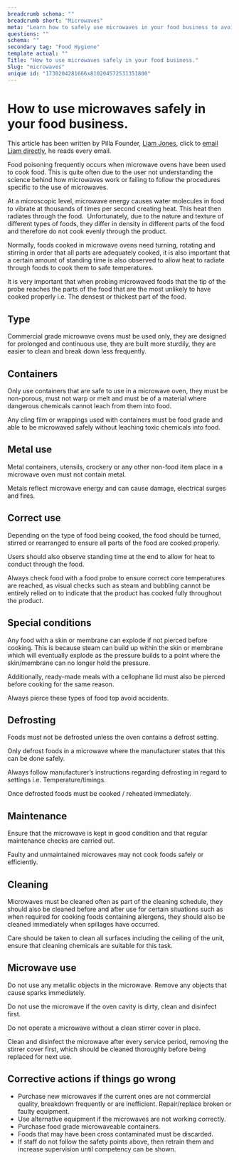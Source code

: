 ```yaml
---
breadcrumb schema: ""
breadcrumb short: "Microwaves"
meta: "Learn how to safely use microwaves in your food business to avoid food poisoning. Get tips on proper containers, defrosting, cleaning and more."
questions: ""
schema: ""
secondary tag: "Food Hygiene"
template actual: ""
Title: "How to use microwaves safely in your food business."
Slug: "microwaves"
unique id: "1730204281666x810204572531351800"
---
```


# How to use microwaves safely in your food business.

 This article has been written by Pilla Founder,&nbsp;[Liam Jones](https://yourpilla.com/profile/liam-jones), click to&nbsp;[email Liam directly](mailto:liam@yourpilla.com), he reads every email.

 Food poisoning frequently occurs when microwave ovens have been used to cook food. This is quite often due to the user not understanding the science behind how microwaves work or failing to follow the procedures specific to the use of microwaves.

 At a microscopic level, microwave energy causes water molecules in food to vibrate at thousands of times per second creating heat. This heat then radiates through the food. &nbsp;Unfortunately, due to the nature and texture of different types of foods, they differ in density in different parts of the food and therefore do not cook evenly through the product.

 Normally, foods cooked in microwave ovens need turning, rotating and stirring in order that all parts are adequately cooked, it is also important that a certain amount of standing time is also observed to allow heat to radiate through foods to cook them to safe temperatures.

 It is very important that when probing microwaved foods that the tip of the probe reaches the parts of the food that are the most unlikely to have cooked properly i.e. The densest or thickest part of the food.

 ## Type

 Commercial grade microwave ovens must be used only, they are designed for prolonged and continuous use, they are built more sturdily, they are easier to clean and break down less frequently.

 ## Containers

 Only use containers that are safe to use in a microwave oven, they must be non-porous, must not warp or melt and must be of a material where dangerous chemicals cannot leach from them into food.

 Any cling film or wrappings used with containers must be food grade and able to be microwaved safely without leaching toxic chemicals into food.

 ## Metal use

 Metal containers, utensils, crockery or any other non-food item place in a microwave oven must not contain metal.

 Metals reflect microwave energy and can cause damage, electrical surges and fires.

 ## Correct use

 Depending on the type of food being cooked, the food should be turned, stirred or rearranged to ensure all parts of the food are cooked properly.

 Users should also observe standing time at the end to allow for heat to conduct through the food.

 Always check food with a food probe to ensure correct core temperatures are reached, as visual checks such as steam and bubbling cannot be entirely relied on to indicate that the product has cooked fully throughout the product.

 ## Special conditions

 Any food with a skin or membrane can explode if not pierced before cooking. This is because steam can build up within the skin or membrane which will eventually explode as the pressure builds to a point where the skin/membrane can no longer hold the pressure.

 Additionally, ready-made meals with a cellophane lid must also be pierced before cooking for the same reason.

 Always pierce these types of food top avoid accidents.

 ## Defrosting

 Foods must not be defrosted unless the oven contains a defrost setting.

 Only defrost foods in a microwave where the manufacturer states that this can be done safely.

 Always follow manufacturer’s instructions regarding defrosting in regard to settings i.e. Temperature/timings.

 Once defrosted foods must be cooked / reheated immediately.

 ## Maintenance

 Ensure that the microwave is kept in good condition and that regular maintenance checks are carried out.

 Faulty and unmaintained microwaves may not cook foods safely or efficiently.

 ## Cleaning

 Microwaves must be cleaned often as part of the cleaning schedule, they should also be cleaned before and after use for certain situations such as when required for cooking foods containing allergens, they should also be cleaned immediately when spillages have occurred.

 Care should be taken to clean all surfaces including the ceiling of the unit, ensure that cleaning chemicals are suitable for this task.

 ## Microwave use

 Do not use any metallic objects in the microwave. Remove any objects that cause sparks immediately.

 Do not use the microwave if the oven cavity is dirty, clean and disinfect first.

 Do not operate a microwave without a clean stirrer cover in place.

 Clean and disinfect the microwave after every service period, removing the stirrer cover first, which should be cleaned thoroughly before being replaced for next use.

 ## Corrective actions if things go wrong

 - Purchase new microwaves if the current ones are not commercial quality, breakdown frequently or are inefficient. Repair/replace broken or faulty equipment.
- Use alternative equipment if the microwaves are not working correctly.
- Purchase food grade microwaveable containers.
- Foods that may have been cross contaminated must be discarded.
- If staff do not follow the safety points above, then retrain them and increase supervision until competency can be shown.